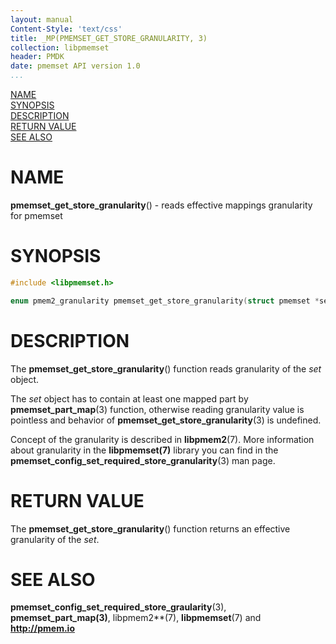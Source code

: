 ```yaml
---
layout: manual
Content-Style: 'text/css'
title: _MP(PMEMSET_GET_STORE_GRANULARITY, 3)
collection: libpmemset
header: PMDK
date: pmemset API version 1.0
...
```


[comment]: <> (SPDX-License-Identifier: BSD-3-Clause)
[comment]: <> (Copyright 2020, Intel Corporation)

[comment]: <> (pmemset_get_store_granularity.3 -- man page for pmemset_get_store_granularity)

[NAME](#name)<br />
[SYNOPSIS](#synopsis)<br />
[DESCRIPTION](#description)<br />
[RETURN VALUE](#return-value)<br />
[SEE ALSO](#see-also)<br />

# NAME #

**pmemset_get_store_granularity**() - reads effective mappings granularity for pmemset

# SYNOPSIS #

```c
#include <libpmemset.h>

enum pmem2_granularity pmemset_get_store_granularity(struct pmemset *set);
```

# DESCRIPTION #

The **pmemset_get_store_granularity**() function reads granularity of the *set* object.

The *set* object has to contain at least one mapped part by **pmemset_part_map**(3) function,
otherwise reading granularity value is pointless and behavior of **pmemset_get_store_granularity**(3)
is undefined.

Concept of the granularity is described in **libpmem2**(7).
More information about granularity in the **libpmemset(7)** library
you can find in the **pmemset_config_set_required_store_granularity**(3) man page.

# RETURN VALUE

The **pmemset_get_store_granularity**() function returns
an effective granularity of the *set*.

# SEE ALSO #

**pmemset_config_set_required_store_graularity**(3),
**pmemset_part_map(3)**, libpmem2**(7), **libpmemset**(7) and **<http://pmem.io>**
